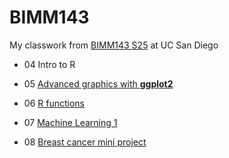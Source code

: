 # BIMM143
My classwork from [BIMM143 S25](https://bioboot.github.io/bimm143_S25/) at UC San Diego

- 04 Intro to R

- 05 [Advanced graphics with **ggplot2**](https://github.com/haileyheirigs/bimm143_github/blob/main/class05_files/class05.md)

- 06 [R functions](https://github.com/haileyheirigs/bimm143_github/blob/main/class06/class06.md)

- 07 [Machine Learning 1](https://github.com/haileyheirigs/bimm143_github/blob/main/class07/class07.md)

- 08 [Breast cancer mini project](https://github.com/haileyheirigs/bimm143_github/blob/main/class08/Class%208-%20Breast%20Cancer%20mini%20project.md)
